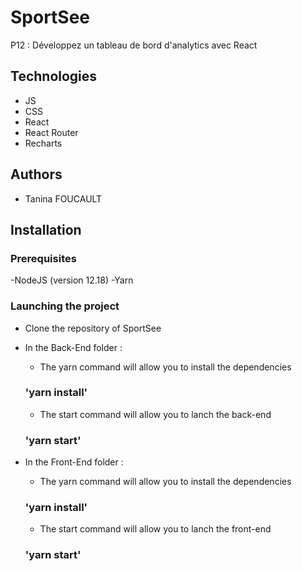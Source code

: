 # SportSee

P12 : Développez un tableau de bord d'analytics avec React

## Technologies 

- JS
- CSS 
- React
- React Router
- Recharts

## Authors

- Tanina FOUCAULT

## Installation


### Prerequisites

-NodeJS (version 12.18)
-Yarn

### Launching the project

- Clone the repository of SportSee

- In the Back-End folder : 
    - The yarn command will allow you to install the dependencies 
    ### 'yarn install'
    - The start command will allow you to lanch the back-end
    ### 'yarn start'

- In the Front-End folder :  
    - The yarn command will allow you to install the dependencies
    ### 'yarn install'

    - The start command will allow you to lanch the front-end
    ### 'yarn start'

